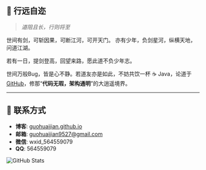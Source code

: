 ## 🚀 行远自迩
> *道阻且长，行则将至*

世间有剑，可斩因果，可断江河，可开天门。
亦有少年，负剑星河，纵横天地，问道江湖。  

若有一日，提剑登高，回望来路，愿此道不负少年志。 

世间万般Bug，皆是心不静。若道友亦是如此，不妨共饮一杯 ☕ Java，论道于 [GitHub](https://github.com/GuoHuaijian)，修那“**代码无瑕，架构通明**”的大逍遥境界。

---

## 📩 联系方式

- **博客**: [guohuaijian.github.io](https://guohuaijian.github.io)
- **邮箱**: guohuaijian9527@gmail.com
- **微信**: wxid_564559079
- **QQ**: 564559079

![GitHub Stats](https://github-readme-stats.vercel.app/api?username=GuoHuaijian&show_icons=true&theme=radical)
